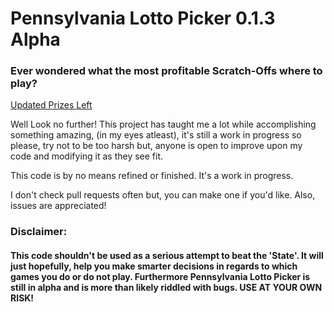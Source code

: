 # Pennsylvania Lotto Picker 0.1.3 Alpha


### Ever wondered what the most profitable Scratch-Offs where to play?
[Updated Prizes Left](https://www.palottery.state.pa.us/Scratch-Offs/Print-Scratch-Offs.aspx?gametype=Remaining)

Well Look no further! This project  has taught me a lot while accomplishing something amazing, (in my eyes atleast), it's still a work in progress so please, try not to be too harsh but, anyone is open to improve upon my code and modifying it as they see fit.

This code is by no means refined or finished. It's a work in progress.

I don't check pull requests often but, you can make one if you'd like.
Also, issues are appreciated!


### Disclaimer:
####    This code shouldn't be used as a serious attempt to beat the 'State'. It will just hopefully, help you make smarter decisions in regards to which games you do or do not play. Furthermore Pennsylvania Lotto Picker is still in alpha and is more than likely riddled with bugs. USE AT YOUR OWN RISK!
